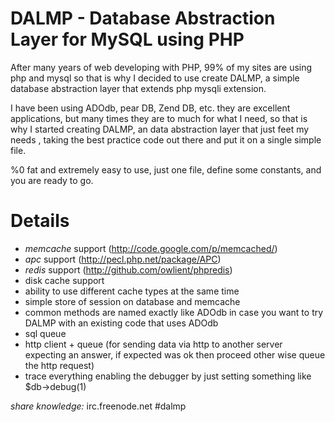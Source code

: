 DALMP - Database Abstraction Layer for MySQL using PHP 
======================================================

After many years of web developing with PHP, 99% of my sites are using php and mysql so that is why I decided to use create DALMP, a simple database abstraction layer that extends php mysqli extension.

I have been using ADOdb, pear DB, Zend DB,  etc. they are excellent applications, but many times they are to much for what I need, so that is why I started creating DALMP, an data abstraction layer that just feet my needs , taking the best practice code out there and put it on a single simple file.

%0 fat and extremely easy to use, just one file, define some constants, and you are ready to go.

Details
=======

  * *memcache* support (http://code.google.com/p/memcached/)
  * *apc* support (http://pecl.php.net/package/APC)
  * *redis* support (http://github.com/owlient/phpredis)
  * disk cache support 
  * ability to use different cache types at the same time 
  * simple store of session on database and memcache
  * common methods are named exactly like ADOdb in case you want to try DALMP with an existing code that uses ADOdb
  * sql queue
  * http client + queue (for sending data via http to another server expecting an answer, if expected was ok then proceed other wise queue the http request)
  * trace everything enabling the debugger by just setting something like $db->debug(1)

_share knowledge:_ irc.freenode.net #dalmp
